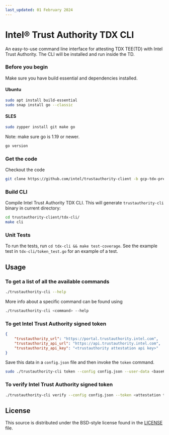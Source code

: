 ```yaml
---
last_updated: 01 February 2024
---
```


# Intel® Trust Authority TDX CLI
An easy-to-use command line interface for attesting TDX TEE(TD) with Intel Trust Authority. The CLI will be installed and run inside the TD.

### Before you begin
Make sure you have build essential and dependencies installed.
#### Ubuntu
```sh
sudo apt install build-essential
sudo snap install go --classic
```
#### SLES
```sh
sudo zypper install git make go
```

Note: make sure go is 1.19 or newer.
```sh
go version
```
### Get the code
Checkout the code
```sh
git clone https://github.com/intel/trustauthority-client -b gcp-tdx-preview
```

### Build CLI
Compile Intel Trust Authority TDX CLI. This will generate `trustauthority-cli` binary in current directory:

```sh
cd trustauthority-client/tdx-cli/
make cli
```

### Unit Tests

To run the tests, run `cd tdx-cli && make test-coverage`. See the example test in `tdx-cli/token_test.go` for an example of a test.

## Usage

### To get a list of all the available commands

```sh
./trustauthority-cli --help
```
More info about a specific command can be found using
```sh
./trustauthority-cli <command> --help
```

### To get Intel Trust Authority signed token

```json
{
    "trustauthority_url": "https://portal.trustauthority.intel.com",
    "trustauthority_api_url": "https://api.trustauthority.intel.com",
    "trustauthority_api_key": "<trustauthority attestation api key>"
}
```
Save this data in a `config.json` file and then invoke the `token` command.

```sh
sudo ./trustauthority-cli token --config config.json --user-data <base64 encoded userdata>  --no-eventlog
```

### To verify Intel Trust Authority signed token
```sh
./trustauthority-cli verify --config config.json --token <attestation token in JWT format>
```

## License

This source is distributed under the BSD-style license found in the [LICENSE](../LICENSE)
file.
